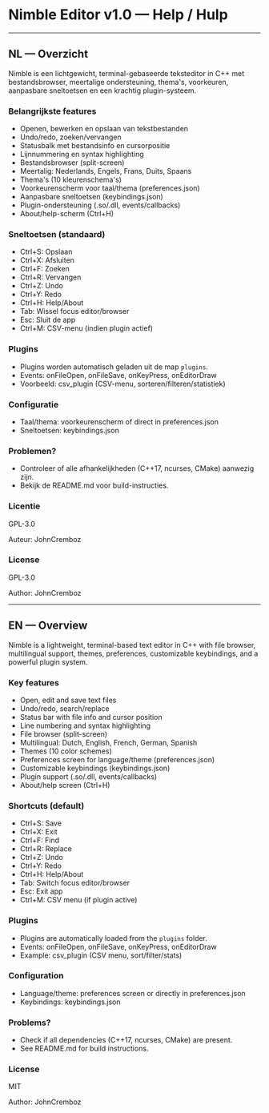 
# Nimble Editor v1.0 — Help / Hulp

---

## NL — Overzicht
Nimble is een lichtgewicht, terminal-gebaseerde teksteditor in C++ met bestandsbrowser, meertalige ondersteuning, thema's, voorkeuren, aanpasbare sneltoetsen en een krachtig plugin-systeem.

### Belangrijkste features

- Openen, bewerken en opslaan van tekstbestanden
- Undo/redo, zoeken/vervangen
- Statusbalk met bestandsinfo en cursorpositie
- Lijnnummering en syntax highlighting
- Bestandsbrowser (split-screen)
- Meertalig: Nederlands, Engels, Frans, Duits, Spaans
- Thema's (10 kleurenschema's)
- Voorkeurenscherm voor taal/thema (preferences.json)
- Aanpasbare sneltoetsen (keybindings.json)
- Plugin-ondersteuning (.so/.dll, events/callbacks)
- About/help-scherm (Ctrl+H)

### Sneltoetsen (standaard)

- Ctrl+S: Opslaan
- Ctrl+X: Afsluiten
- Ctrl+F: Zoeken
- Ctrl+R: Vervangen
- Ctrl+Z: Undo
- Ctrl+Y: Redo
- Ctrl+H: Help/About
- Tab: Wissel focus editor/browser
- Esc: Sluit de app
- Ctrl+M: CSV-menu (indien plugin actief)

### Plugins

- Plugins worden automatisch geladen uit de map `plugins`.
- Events: onFileOpen, onFileSave, onKeyPress, onEditorDraw
- Voorbeeld: csv_plugin (CSV-menu, sorteren/filteren/statistiek)

### Configuratie

- Taal/thema: voorkeurenscherm of direct in preferences.json
- Sneltoetsen: keybindings.json

### Problemen?

- Controleer of alle afhankelijkheden (C++17, ncurses, CMake) aanwezig zijn.
- Bekijk de README.md voor build-instructies.


### Licentie
GPL-3.0

Auteur: JohnCremboz
### License
GPL-3.0

Author: JohnCremboz

---

## EN — Overview
Nimble is a lightweight, terminal-based text editor in C++ with file browser, multilingual support, themes, preferences, customizable keybindings, and a powerful plugin system.

### Key features

- Open, edit and save text files
- Undo/redo, search/replace
- Status bar with file info and cursor position
- Line numbering and syntax highlighting
- File browser (split-screen)
- Multilingual: Dutch, English, French, German, Spanish
- Themes (10 color schemes)
- Preferences screen for language/theme (preferences.json)
- Customizable keybindings (keybindings.json)
- Plugin support (.so/.dll, events/callbacks)
- About/help screen (Ctrl+H)

### Shortcuts (default)

- Ctrl+S: Save
- Ctrl+X: Exit
- Ctrl+F: Find
- Ctrl+R: Replace
- Ctrl+Z: Undo
- Ctrl+Y: Redo
- Ctrl+H: Help/About
- Tab: Switch focus editor/browser
- Esc: Exit app
- Ctrl+M: CSV menu (if plugin active)

### Plugins

- Plugins are automatically loaded from the `plugins` folder.
- Events: onFileOpen, onFileSave, onKeyPress, onEditorDraw
- Example: csv_plugin (CSV menu, sort/filter/stats)

### Configuration

- Language/theme: preferences screen or directly in preferences.json
- Keybindings: keybindings.json

### Problems?

- Check if all dependencies (C++17, ncurses, CMake) are present.
- See README.md for build instructions.

### License
MIT

Author: JohnCremboz

